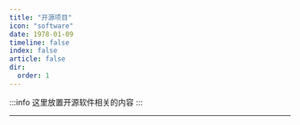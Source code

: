 ```yaml
---
title: "开源项目"
icon: "software"
date: 1978-01-09
timeline: false
index: false
article: false
dir:
  order: 1
---
```


:::info
这里放置开源软件相关的内容
:::

--- 
<Catalog />
